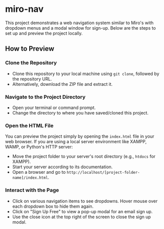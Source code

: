# miro-nav

This project demonstrates a web navigation system similar to Miro's with dropdown menus and a modal window for sign-up. Below are the steps to set up and preview the project locally.

## How to Preview

### Clone the Repository

- Clone this repository to your local machine using `git clone`, followed by the repository URL.
- Alternatively, download the ZIP file and extract it.

### Navigate to the Project Directory

- Open your terminal or command prompt.
- Change the directory to where you have saved/cloned this project.

### Open the HTML File

You can preview the project simply by opening the `index.html` file in your web browser. If you are using a local server environment like XAMPP, WAMP, or Python's HTTP server:

- Move the project folder to your server's root directory (e.g., `htdocs` for XAMPP).
- Start your server according to its documentation.
- Open a browser and go to `http://localhost/[project-folder-name]/index.html`.

### Interact with the Page

- Click on various navigation items to see dropdowns. Hover mouse over each dropdown box to hide them again.
- Click on "Sign Up Free" to view a pop-up modal for an email sign up.
- Use the close icon at the top right of the screen to close the sign up modal.
